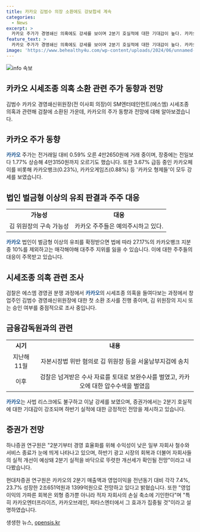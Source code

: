 ```yaml
---
title: 카카오 김범수 의장 소환에도 강보합세 계속
categories:
  - News
excerpt: >
  카카오 주가가 경영쇄신 의혹에도 강세를 보이며 2분기 호실적에 대한 기대감이 높다. 카카오 주가는 강보합세를 유지 중인데, 이는 카카오페이, 카카오뱅크, 카카오게임즈 등 카카오 형제들이 강세를 보이기 때문. 검찰은 김범수 카카오 경영쇄신위원장을 소환해 시세조종 의혹 관련 조사를 진행 중이며, 2분기 실적을 통한 회복 기대와 긍정적 전망이 주가 상승을 견인하고 있다. 
feature_text: >
  카카오 주가가 경영쇄신 의혹에도 강세를 보이며 2분기 호실적에 대한 기대감이 높다. 카카오 주가는 강보합세를 유지 중인데, 이는 카카오페이, 카카오뱅크, 카카오게임즈 등 카카오 형제들이 강세를 보이기 때문. 검찰은 김범수 카카오 경영쇄신위원장을 소환해 시세조종 의혹 관련 조사를 진행 중이며, 2분기 실적을 통한 회복 기대와 긍정적 전망이 주가 상승을 견인하고 있다. 
image: 'https://www.behealthy4u.com/wp-content/uploads/2024/06/unnamed-file.png'
---
```


<p><img src="https://www.behealthy4u.com/wp-content/uploads/2024/06/unnamed-file.png" alt="info 속보" /></p>

<h2>카카오 시세조종 의혹 소환 관련 주가 동향과 전망</h2>

<p data-ke-size="size16">김범수 카카오 경영쇄신위원장(전 이사회 의장)이 SM엔터테인먼트(에스엠) 시세조종 의혹과 관련해 검찰에 소환된 가운데, 카카오의 주가 동향과 전망에 대해 알아보겠습니다.</p>

<h2 data-ke-size="size26">카카오 주가 동향</h2>

<p><b><span style="color: #1a5490;">카카오</span></b> 주가는 전거래일 대비 0.59% 오른 4만2650원에 거래 중이며, 장중에는 전일보다 1.77% 상승해 4만3150원까지 오르기도 했습니다. 또한 3.67% 급등 중인 카카오페이를 비롯해 카카오뱅크(0.23%), 카카오게임즈(0.88%) 등 '카카오 형제들'이 모두 강세를 보였습니다.</p>

<h2 data-ke-size="size26">법인 벌금형 이상의 유죄 판결과 주주 대응</h2>

<table>
   <tbody>
      <tr>
         <td style="text-align: center; height: 17px;"><b>가능성</b></td>
         <td style="text-align: center; height: 17px;"><b>대응</b></td>
      </tr>
      <tr>
         <td style="text-align: center; height: 17px;">김 위원장의 구속 가능성</td>
         <td style="text-align: center; height: 17px;">카카오 주주들은 예의주시하고 있다.</td>
      </tr>
   </tbody>
</table>

<p><b><span style="color: #1a5490;">카카오</span></b> 법인이 벌금형 이상의 유죄를 확정받으면 법에 따라 27.17%의 카카오뱅크 지분 중 10%를 제외하고는 매각해야해 대주주 지위를 잃을 수 있습니다. 이에 대한 주주들의 대응이 주목받고 있습니다.</p>

<h2 data-ke-size="size26">시세조종 의혹 관련 조사</h2>

<p>검찰은 에스엠 경영권 분쟁 과정에서 <b><span style="color: #1a5490;">카카오</span></b>의 시세조종 의혹을 들여다보는 과정에서 창업주인 김범수 경영쇄신위원장에 대한 첫 소환 조사를 진행 중이며, 김 위원장의 지시 또는 승인 여부를 중점적으로 조사 중입니다.</p>

<h2 data-ke-size="size26">금융감독원과의 관련</h2>

<table>
   <tbody>
      <tr>
         <td style="text-align: center; height: 17px;"><b>시기</b></td>
         <td style="text-align: center; height: 17px;"><b>내용</b></td>
      </tr>
      <tr>
         <td style="text-align: center; height: 17px;">지난해 11월</td>
         <td style="text-align: center; height: 17px;">자본시장법 위반 혐의로 김 위원장 등을 서울남부지검에 송치</td>
      </tr>
      <tr>
         <td style="text-align: center; height: 17px;">이후</td>
         <td style="text-align: center; height: 17px;">검찰은 넘겨받은 수사 자료를 토대로 보완수사를 벌였고, 카카오에 대한 압수수색을 벌였음</td>
      </tr>
   </tbody>
</table>

<p><b><span style="color: #1a5490;">카카오</span></b>는 사법 리스크에도 불구하고 이날 강세를 보였으며, 증권가에서는 2분기 호실적에 대한 기대감이 강조되며 하반기 실적에 대한 긍정적인 전망을 제시하고 있습니다.</p>

<h2 data-ke-size="size26">증권가 전망</h2>

<p>하나증권 연구원은 "2분기부터 경영 효율화를 위해 수익성이 낮은 일부 자회사 철수와 서비스 종료가 눈에 띄게 나타나고 있으며, 하반기 광고 시장의 회복과 더불어 자회사들의 실적 개선이 예상돼 2분기 실적을 바닥으로 뚜렷한 개선세가 확인될 전망"이라고 내다봤습니다.</p>

<p>현대차증권 연구원은 카카오의 2분기 매출액과 영업이익을 전년동기 대비 각각 7.4%, 23.7% 성장한 2조651억원과 1399억원으로 전망하고 있다고 밝혔습니다. 또한 "영업이익의 가파른 회복은 외형 증가뿐 아니라 적자 자회사의 손실 축소에 기인한다"며 "특히 카카오엔터프라이즈, 카카오브레인, 파타스엔터에서 그 효과가 집중될 것"이라고 설명하였습니다.</p>
생생한 뉴스, <a href="https://opensis.kr" rel="dofollow">opensis.kr</a>



